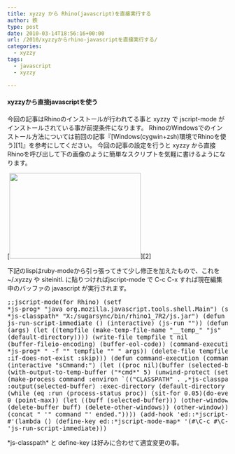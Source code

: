 ```yaml
---
title: xyzzy から Rhino(javascript)を直接実行する
author: 鉄
type: post
date: 2010-03-14T18:56:16+00:00
url: /2010/xyzzyからrhino-javascriptを直接実行する/
categories:
  - xyzzy
tags:
  - javascript
  - xyzzy

---
```

#### xyzzyから直接javascriptを使う

今回の記事はRhinoのインストールが行われてる事と xyzzy で jscript-mode がインストールされている事が前提条件になります。 RhinoのWindowsでのインストール方法については前回の記事『[Windows(cygwin+zsh)環境でRhinoを使う][1]』を参考にしてください。 今回の記事の設定を行うと xyzzy から直接Rhinoを呼び出して下の画像のように簡単なスクリプトを気軽に書けるようになります。 

[<img src="http://programming.ironsand.net/wp-content/uploads/2010/03/xyzzy-jscript-mode-300x195.jpg" alt="" title="xyzzy-jscript-mode" width="300" height="195" class="alignnone size-medium wp-image-28" srcset="http://programming.ironsand.net/wp-content/uploads/2010/03/xyzzy-jscript-mode-300x195.jpg 300w, http://programming.ironsand.net/wp-content/uploads/2010/03/xyzzy-jscript-mode-150x97.jpg 150w, http://programming.ironsand.net/wp-content/uploads/2010/03/xyzzy-jscript-mode.jpg 805w" sizes="(max-width: 300px) 100vw, 300px" />][2]

下記のlispはruby-modeから引っ張ってきて少し修正を加えたもので、これを ~/.xyzzy や siteinitl. に貼りつければjscript-mode で C-c C-x すれば現在編集中のバッファの javascript が実行されます。<pre class=prettyprint>;;jscript-mode(for Rhino) (setf \*js-prog\* "java org.mozilla.javascript.tools.shell.Main") (setf \*js-classpath\* "X:/sugarsync/bin/rhino1\_7R2/js.jar") (defun js-run-script-immediate () (interactive) (js-run "")) (defun js-run (args) (let ((tempfile (make-temp-file-name "\_\_temp\_" "js" (default-directory)))) (write-file tempfile t nil (buffer-fileio-encoding) (buffer-eol-code)) (command-execution (concat \*js-prog\* " -f \"" tempfile "\" " args)) (delete-file tempfile :if-does-not-exist :skip))) (defun command-execution (command) (interactive "sCmmand:") (let ((proc nil)(buffer (selected-buffer))) (with-output-to-temp-buffer ("\*cmd\*" 5) (unwind-protect (setq proc (make-process command :environ \`(("CLASSPATH" . ,\*js-classpath\*)) :output(selected-buffer) :exec-directory (default-directory buffer))))) (while (eq :run (process-status proc)) (sit-for 0.05)(do-events)) (if (= 0 (point-max)) (let ((buff (selected-buffer))) (other-window) (delete-buffer buff) (delete-other-windows)) (other-window)) (message (concat " '" command "' ended.")))) (add-hook 'ed::\*jscript-mode-hook\* #'(lambda () (define-key ed::\*jscript-mode-map\* '(#\C-c #\C-x) 'js-run-script-immediate)))</pre> 

\*js-classpath\* と define-key は好みに合わせて適宜変更の事。

